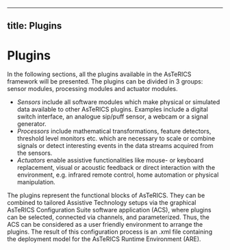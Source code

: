  

---
title: Plugins
---

# Plugins

In the following sections, all the plugins available in the AsTeRICS framework will be presented. The plugins can be divided in 3 groups: sensor modules, processing modules and actuator modules.

*   _Sensors_ include all software modules which make physical or simulated data available to other AsTeRICS plugins. Examples include a digital switch interface, an analogue sip/puff sensor, a webcam or a signal generator.
*   _Processors_ include mathematical transformations, feature detectors, threshold level monitors etc. which are necessary to scale or combine signals or detect interesting events in the data streams acquired from the sensors.
*   _Actuators_ enable assistive functionalities like mouse- or keyboard replacement, visual or acoustic feedback or direct interaction with the environment, e.g. infrared remote control, home automation or physical manipulation.

The plugins represent the functional blocks of AsTeRICS. They can be combined to tailored Assistive Technology setups via the graphical AsTeRICS Configuration Suite software application (ACS), where plugins can be selected, connected via channels, and parameterized. Thus, the ACS can be considered as a user friendly environment to arrange the plugins. The result of this configuration process is an .xml file containing the deployment model for the AsTeRICS Runtime Environment (ARE).